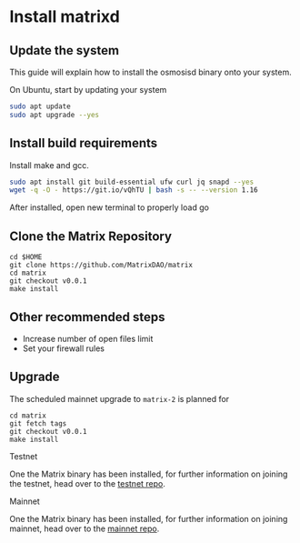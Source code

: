 # Install matrixd


## Update the system
This guide will explain how to install the osmosisd binary onto your system.

On Ubuntu, start by updating your system

```bash
sudo apt update
sudo apt upgrade --yes
```

## Install build requirements

Install make and gcc.

```bash
sudo apt install git build-essential ufw curl jq snapd --yes
wget -q -O - https://git.io/vQhTU | bash -s -- --version 1.16
```

After installed, open new terminal to properly load go


## Clone the Matrix Repository

```
cd $HOME
git clone https://github.com/MatrixDAO/matrix
cd matrix
git checkout v0.0.1
make install
```

## Other recommended steps

- Increase number of open files limit
- Set your firewall rules

## Upgrade

The scheduled mainnet upgrade to `matrix-2` is planned for 

```
cd matrix
git fetch tags
git checkout v0.0.1
make install
```

 Testnet

One the Matrix binary has been installed, for further information on joining the testnet, head over to the [testnet repo](https://github.com/MatrixDao/Networks/tree/main/Testnet).

 Mainnet

One the Matrix binary has been installed, for further information on joining mainnet, head over to the [mainnet repo](https://github.com/MatrixDao/Networks/tree/main/Mainnet).
